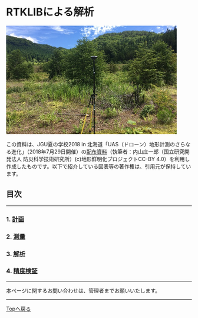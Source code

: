 # RTKLIBによる解析

![img](./1.png)

この資料は、JGU夏の学校2018 in 北海道「UAS（ドローン）地形計測のさらなる進化」（2018年7月29日開催）の[配布資料](./RTKLIB_uchiyama_20180729v3s.pdf)（執筆者：内山庄一郎（国立研究開発法人 防災科学技術研究所）(c)地形鮮明化プロジェクトCC-BY 4.0）を利用し作成したものです。以下で紹介している図表等の著作権は、引用元が保持しています。

## 目次  

---

### 1. [計画](./1.plan/1.plan.md)
### 2. [測量](./2.measurement/2.measurement.md)
### 3. [解析](./3.analysis/3.analysis.md)
### 4. [精度検証](./4.accuracy/4.accuracy.md)

---

本ページに関するお問い合わせは、管理者までお願いいたします。

---

[Topへ戻る](https://github.com/hdtopography/learning)
